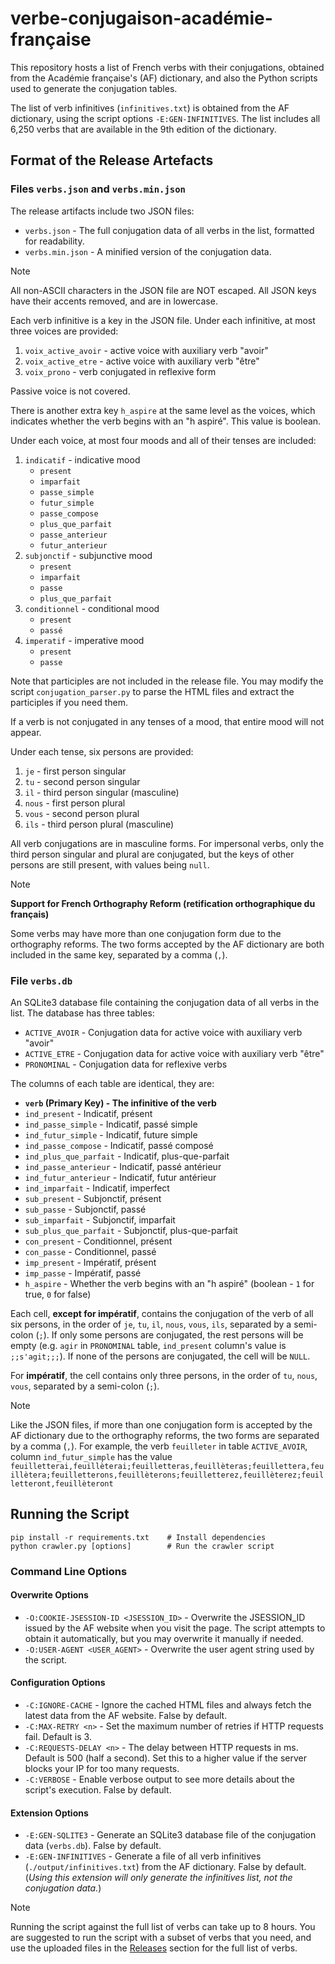 # verbe-conjugaison-académie-française

This repository hosts a list of French verbs with their conjugations, obtained from the Académie française's (AF) dictionary,
and also the Python scripts used to generate the conjugation tables.

The list of verb infinitives (`infinitives.txt`) is obtained from the AF dictionary, using the script options `-E:GEN-INFINITIVES`.
The list includes all 6,250 verbs that are available in the 9th edition of the dictionary.

## Format of the Release Artefacts

### Files `verbs.json` and `verbs.min.json`

The release artifacts include two JSON files:
- `verbs.json` - The full conjugation data of all verbs in the list, formatted for readability.
- `verbs.min.json` - A minified version of the conjugation data.

> [!note]
> All non-ASCII characters in the JSON file are NOT escaped.
> All JSON keys have their accents removed, and are in lowercase.

Each verb infinitive is a key in the JSON file.
Under each infinitive, at most three voices are provided:
1. `voix_active_avoir` - active voice with auxiliary verb "avoir"
2. `voix_active_etre` - active voice with auxiliary verb "être"
3. `voix_prono` - verb conjugated in reflexive form

Passive voice is not covered.

There is another extra key `h_aspire` at the same level as the voices, which indicates whether the verb
begins with an "h aspiré". This value is boolean.

Under each voice, at most four moods and all of their tenses are included:
1. `indicatif` - indicative mood
    - `present`
    - `imparfait`
    - `passe_simple`
    - `futur_simple`
    - `passe_compose`
    - `plus_que_parfait`
    - `passe_anterieur`
    - `futur_anterieur`
2. `subjonctif` - subjunctive mood
    - `present`
    - `imparfait`
    - `passe`
    - `plus_que_parfait`
3. `conditionnel` - conditional mood
    - `present`
    - `passé`
4. `imperatif` - imperative mood
    - `present`
    - `passe`

Note that participles are not included in the release file. You may modify the script `conjugation_parser.py` to parse the
HTML files and extract the participles if you need them.

If a verb is not conjugated in any tenses of a mood, that entire mood will not appear.

Under each tense, six persons are provided:
1. `je` - first person singular
2. `tu` - second person singular
3. `il` - third person singular (masculine)
4. `nous` - first person plural
5. `vous` - second person plural
6. `ils` - third person plural (masculine)

All verb conjugations are in masculine forms. For impersonal verbs, only the third person singular
and plural are conjugated, but the keys of other persons are still present, with values being `null`.

> [!note]
> **Support for French Orthography Reform (retification orthographique du français)**
> 
> Some verbs may have more than one conjugation form due to the orthography reforms.
> The two forms accepted by the AF dictionary are both included in the same key,
> separated by a comma (`,`).

### File `verbs.db`

An SQLite3 database file containing the conjugation data of all verbs in the list.
The database has three tables:
- `ACTIVE_AVOIR` - Conjugation data for active voice with auxiliary verb "avoir"
- `ACTIVE_ETRE` - Conjugation data for active voice with auxiliary verb "être"
- `PRONOMINAL` - Conjugation data for reflexive verbs

The columns of each table are identical, they are:
- **`verb` (Primary Key) - The infinitive of the verb**
- `ind_present` - Indicatif, présent
- `ind_passe_simple` - Indicatif, passé simple
- `ind_futur_simple` - Indicatif, future simple
- `ind_passe_compose` - Indicatif, passé composé
- `ind_plus_que_parfait` - Indicatif, plus-que-parfait
- `ind_passe_anterieur` - Indicatif, passé antérieur
- `ind_futur_anterieur` - Indicatif, futur antérieur
- `ind_imparfait` - Indicatif, imperfect
- `sub_present` - Subjonctif, présent
- `sub_passe` - Subjonctif, passé
- `sub_imparfait` - Subjonctif, imparfait
- `sub_plus_que_parfait` - Subjonctif, plus-que-parfait
- `con_present` - Conditionnel, présent
- `con_passe` - Conditionnel, passé
- `imp_present` - Impératif, présent
- `imp_passe` - Impératif, passé
- `h_aspire` - Whether the verb begins with an "h aspiré" (boolean - `1` for true, `0` for false)

Each cell, **except for impératif**, contains the conjugation of the verb of all six persons,
in the order of `je`, `tu`, `il`, `nous`, `vous`, `ils`,
separated by a semi-colon (`;`). If only some persons are conjugated, the rest persons will be empty (e.g. `agir` in 
`PRONOMINAL` table, `ind_present` column's value is `;;s'agit;;;`). If none of the persons are conjugated,
the cell will be `NULL`.

For **impératif**, the cell contains only three persons, in the order of `tu`, `nous`, `vous`,
separated by a semi-colon (`;`).

> [!note]
> Like the JSON files, if more than one conjugation form is accepted by the AF dictionary
> due to the orthography reforms, the two forms are separated by a comma (`,`). For example, the verb
> `feuilleter` in table `ACTIVE_AVOIR`, column `ind_futur_simple` has the value
> `feuilletterai,feuillèterai;feuilletteras,feuillèteras;feuillettera,feuillètera;feuilletterons,feuillèterons;feuilletterez,feuillèterez;feuilletteront,feuillèteront`

## Running the Script

```shell
pip install -r requirements.txt    # Install dependencies
python crawler.py [options]        # Run the crawler script
```

### Command Line Options

#### Overwrite Options
- `-O:COOKIE-JSESSION-ID <JSESSION_ID>` - Overwrite the JSESSION_ID issued by the AF website when you visit the page.
The script attempts to obtain it automatically, but you may overwrite it manually if needed.
- `-O:USER-AGENT <USER_AGENT>` - Overwrite the user agent string used by the script.

#### Configuration Options
- `-C:IGNORE-CACHE` - Ignore the cached HTML files and always fetch the latest data from the AF website. False by default.
- `-C:MAX-RETRY <n>` - Set the maximum number of retries if HTTP requests fail. Default is 3.
- `-C:REQUESTS-DELAY <n>` - The delay between HTTP requests in ms. Default is 500 (half a second).
Set this to a higher value if the server blocks your IP for too many requests.
- `-C:VERBOSE` - Enable verbose output to see more details about the script's execution. False by default.

#### Extension Options
- `-E:GEN-SQLITE3` - Generate an SQLite3 database file of the conjugation data (`verbs.db`). False by default.
- `-E:GEN-INFINITIVES` - Generate a file of all verb infinitives (`./output/infinitives.txt`) from the AF dictionary. False by default.
(_Using this extension will only generate the infinitives list, not the conjugation data._)

> [!note]
> Running the script against the full list of verbs can take up to 8 hours.
> You are suggested to run the script with a subset of verbs that you need, and use the
> uploaded files in the [Releases](https://github.com/ShingZhanho/verbe-conjugaison-academie-francaise/releases)
> section for the full list of verbs.

